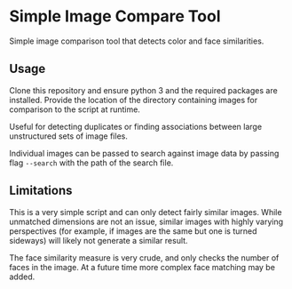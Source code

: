 
# Simple Image Compare Tool

Simple image comparison tool that detects color and face similarities.

## Usage

Clone this repository and ensure python 3 and the required packages are installed. Provide the location of the directory containing images for comparison to the script at runtime.

Useful for detecting duplicates or finding associations between large unstructured sets of image files.

Individual images can be passed to search against image data by passing flag `--search` with the path of the search file.

## Limitations

This is a very simple script and can only detect fairly similar images. While unmatched dimensions are not an issue, similar images with highly varying perspectives (for example, if images are the same but one is turned sideways) will likely not generate a similar result.

The face similarity measure is very crude, and only checks the number of faces in the image. At a future time more complex face matching may be added.

